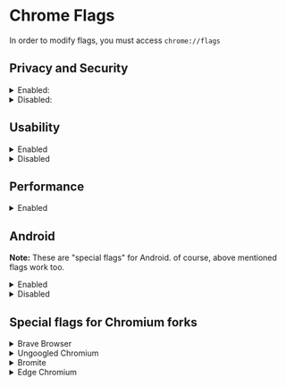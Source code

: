 
# Chrome Flags
In order to modify flags, you must access `chrome://flags`

## Privacy and Security

<details><summary>Enabled:</summary><p>

* #block-insecure-private-network-requests
* #cross-origin-embedder-policy-credentialless
* #disallow-doc-written-script-loads
	* Enabling it breaks `--blink-settings="preferredColorScheme=1"`
	* If you use Brave Browser with Fingerprinting blocking Strict, just enable the flag
* #enable-browsing-data-lifetime-manager
* #enable-web-bluetooth-new-permissions-backend
	* Go to `chrome://settings/content/bluetoothDevices` and disable the permission
	* On Android, Go to Settings → Site Settings → Bluetooth → disable the permission
* #enable-webrtc-hide-local-ips-with-mdns
* #force-effective-connection-type - **Slow 2G**
* #heavy-ad-privacy-mitigations
* #https-only-mode-setting
	* Go to `chrome://settings/security` and enable `Always use secure connections`
* #isolate-origins
* #partitioned-cookies
* #post-quantum-cecpq2
* #reduce-user-agent
* #restrict-gamepad-access
* #strict-extension-isolation
* #strict-origin-isolation
</p></details>

<details><summary>Disabled:</summary><p>

* #enable-first-party-sets
* #enable-generic-sensor-extra-classes
* #enable-quic
	* QUIC used to cause blockers to be bypassed. Fortunately, it is fixed now. However, it causes preconnections which might be privacy implication. Keep it default for better performance.
		> https://svs.informatik.uni-hamburg.de/publications/2019/2019-02-26-Sy-PET_Symposium-A_QUIC_Look_at_Web_Tracking.pdf
* #enable-webrtc-remote-event-log
* #enable-winrt-geolocation-implementation
	* You might need to enable it for Maps
* #enterprise-realtime-extension-request
* #enterprise-reporting-extension-manifest-version
* #file-handling-api
* #font-access
* #font-access-persistent
* #happiness-tracking-surveys-for-desktop-demo
* #hardware-media-key-handling
* #media-router-cast-allow-all-ips
* #sameparty-cookies-considered-first-party
* #show-autofill-type-predictions
* #trust-tokens
* #use-first-party-set
* #web-bundles
* #web-share
* #webid
</p></details>

## Usability

<details><summary>Enabled</summary><p>

* #enable-force-dark
	* Personal preference
* #enable-reader-mode
* #extensions-menu-access-control
* #page-info-version-2-desktop
* #scrollable-tabstrip
* #sharing-desktop-screenshots
* #sharing-hub-desktop-omnibox
* #webui-branding-update
* #win11-style-menus
</p></details>

<details><summary>Disabled</summary><p>

* #enable-translate-sub-frames
* #in-product-help-demo-mode-choice
* #in-product-help-snooze
* #smooth-scrolling
	* Personal preference
* #sms-receiver-cross-device
* #username-first-flow
* #username-first-flow-fallback-crowdsourcing
* #username-first-flow-filling
</p></details>

## Performance

<details><summary>Enabled</summary><p>

* #back-forward-cache - **Enabled force caching all pages (experimntal)**
	* Make sure you are using command line flags
* #calculate-native-win-occlusion
* #enable-lite-video
* #enable-parallel-downloading
* #enable-skia-renderer
* #enable-throttle-display-none-and-visibility-hidden-cross-origin-iframes
* #enable-vulkan - Disabled, due to causing completely black web pages and making browsers laggy
	* This flag is enabled by default on some/most devices
	* If you don't experience the same problem, keep this flag default
* #enable-webassembly-lazy-compilation
	* This flag is placebo when JITLess mode or `#edge-enable-super-duper-secure-mode` are enabled 
* #intensive-wake-up-throttling - **Enabled**
	* `Enabled 10 seconds after a tab is hidden` should improve battery life. However, you might have (pausing) issues on some websites which don't use the native downloading system
* #lite-video-force-override-decision
* #overlay-strategies - **Occluded and unoccluded buffers (single-fullscreen,single-on-top,underlay)**
	* Use this flag for Skylake or newer

**These flags are not intented for every device, but worth testing.**

Forcing them might be a bad idea. Therefore, before using them, please check out Problems section by typing `chrome://gpu` into the address bar (ignore WebGL errors)

* #enable-accelerated-video-decode
	* Enabled by default on Windows (probably on MacOS, too), yet not on Linux.
	* Use ``chrome://media-iternals`` to verify if you are actually getting hardware accelerated video decoding or not. [Read more](https://teddit.net/r/linux/comments/k5s4n5/google_chrome_v88_got_hardwareaccelerated/gehwpak/)
* #enable-gpu-rasterization
* #enable-zero-copy
* #ignore-gpu-blocklist
* #use-angle
	* According to the flag's description, using the OpenGL driver as the graphics backend may result in higher performance
	* D3D11 is used by default; D3D12 may improve performance if you are using Windows 10 1709 or newer.
</p></details>

## Android
**Note:** These are "special flags" for Android. of course, above mentioned flags work too.

<details><summary>Enabled</summary><p>

* #download-auto-resumption-native - **Enabled**
* #enable-instant-start - **Enabled**
* #enable-site-isolation-for-password-sites - **Enabled**
* #enable-site-per-process - **Enabled**
* #omnibox-most-visited-tiles - **Enabled**
* #page-info-discoverability - **Enabled**
</p></details>

<details><summary>Disabled</summary><p>

* #contextual-search-longpress-resolve - **Disabled**
* #related-searches - **Disabled**
* #xsurface-metrics-reporting - **Disabled**
</p></details>

## Special flags for Chromium forks

<details><summary>Brave Browser</summary><p>

These flags are from Nightly builds, some of them might not be available in other builds.

* #brave-adblock-cname-uncloaking - **Enabled**
	* Keep it disabled on MacOS
	* If you notice DNS leak, disable it
* #brave-adblock-cosmetic-filtering - **Enabled**
* #brave-adblock-csp-rules - **Enabled**
* #brave-adblock-default-1p-blocking - **Enabled**
* #brave-dark-mode-block - **Enabled**
* #brave-debounce - **Enabled**
* #brave-domain-block - **Enabled**
* #brave-ephemeral-storage - **Enabled**
* #brave-ephemeral-storage-keep-alive - **Enabled**
* #brave-extension-network-blocking - **Enabled**
* #brave-speedreader - **Enabled**
* #sidebar - **Enabled**
* #brave-first-party-ephemeral-storage - **Enabled**

</p></details>

<details><summary>Ungoogled Chromium</summary><p>

* #extension-mime-request-handling - **Always prompt for install**
* #fingerprinting-canvas-image-data-noise - **Enabled**
* #fingerprinting-canvas-measuretext-noise - **Enabled**
* #fingerprinting-client-rects-noise - **Enabled**
</p></details>

<details><summary>Bromite</summary><p>

* #disable-webgl - Disabled
	* It should say "Enabled" to actually disable WebGL, but it's a typo.
* #num-raster-threads - 4
</p></details>

<details><summary>Edge Chromium</summary><p>

* #edge-automatic-https - **Enabled**
	* Go to `edge://settings/privacy`, Enable `Automatically switch to more secure connections with Automatic HTTPS` and choose `Always switch from HTTP to HTTPS (connection errors might occur more often)`
* #edge-autoplay-user-setting-block-option - **Enabled**
* #edge-enable-super-duper-secure-mode - **Enabled**
	* A new security feature by Microsoft. The flag disables JIT and WebAssembly (we also do it via command line flags) and enables ACG, CFG and CET mitigations
* #edge-experimental-tracking-prevention-features - **Enabled**
* #edge-haptics-api - **Disabled**
* #edge-log-textfield-lag - **Disabled**
* #edge-math-solver - **Disabled**
* #edge-media-autoplay-limit-default - **Enabled**
* #edge-on-demand-media-router - **Disabled**
	* Needed for Cast
* #edge-playready-drm-win10 - **Disabled**
	* Needed for Netflix, Spotify, etc.
* #edge-robin - **Enabled**
* #edge-show-feature-recommendations - **Disabled**
* #edge-toast-winrt - **Disabled**
* #edge-wdag-traffic-identification - **Disabled**
	* Enabled might improve security, yet it might be used for fingerprinting, due to sending the `X-MS-ApplicationGuard-Initiated` header
* #edge-widevine-drm - **Disabled**
	* Needed for Netflix, Spotify, etc.
</p></details>
